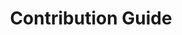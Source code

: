 ---
lang: en-US
title: Contribution Guide
description: Guidelines for contributing to Register RAG
---
